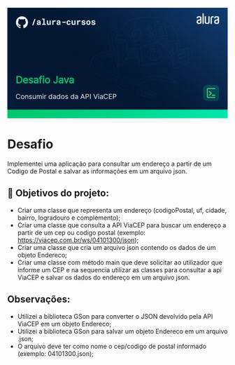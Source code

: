 ![img.png](img.png)
# Desafio

Implementei uma aplicação para consultar um endereço a partir de um Codigo de Postal e salvar as informações em um arquivo json.

## 🔨 Objetivos do projeto:

- Criar uma classe que representa um endereço (codigoPostal, uf, cidade, bairro, logradouro e complemento);
- Criar uma classe que consulta a API ViaCEP para buscar um endereço a partir de um cep ou codigo postal (exemplo: https://viacep.com.br/ws/04101300/json);
- Criar uma classe que cria um arquivo json contendo os dados de um objeto Endereco;
- Criar uma classe com método main que deve solicitar ao utilizador que informe um CEP e na sequencia utilizar as classes para consultar a api ViaCEP e salvar os dados do endereço em um arquivo json.

## Observações:

- Utilizei a biblioteca GSon para converter o JSON devolvido pela API ViaCEP em um objeto Endereco;
- Utilizei a biblioteca GSon para salvar um objeto Endereco em um arquivo .json;
- O arquivo deve ter como nome o cep/codigo de postal informado (exemplo: 04101300.json);
